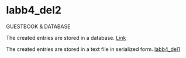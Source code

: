 # labb4_del2

GUESTBOOK &amp; DATABASE


 The created entries are stored in a database.
[Link](http://minafiler.miun.se/~naal2001/labb4_del2)

The created entries are stored in a text file in serialized form.
[labb4_del1](http://minafiler.miun.se/~naal2001/labb4_del1)

